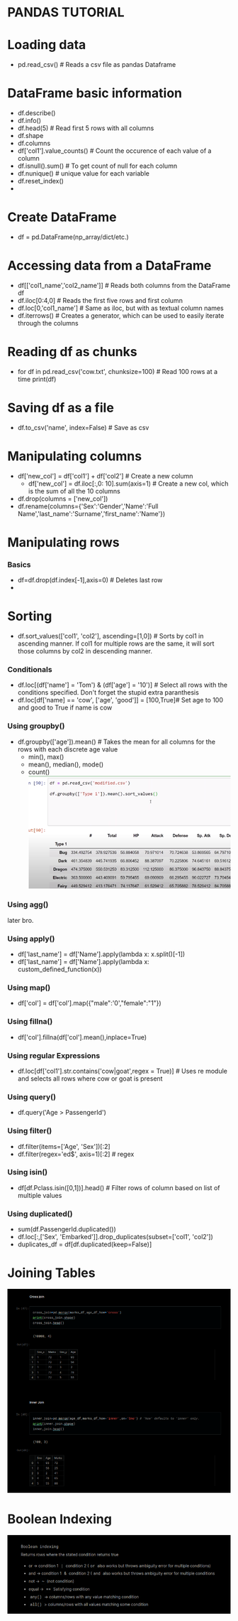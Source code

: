 # PANDAS TUTORIAL

# Loading data
- pd.read_csv() # Reads a csv file as pandas Dataframe

# DataFrame basic information
- df.describe()
- df.info()
- df.head(5) # Read first 5 rows with all columns
- df.shape
- df.columns
- df['col1'].value_counts() # Count the occurence of each value of a column
- df.isnull().sum() # To get count of null for each column
- df.nunique() # unique value for each variable
- df.reset_index() 
- 
  
# Create DataFrame
- df = pd.DataFrame(np_array/dict/etc.)

# Accessing data from a DataFrame
- df[['col1_name','col2_name']] # Reads both columns from the DataFrame df
- df.iloc[0:4,0] # Reads the first five rows and first column
- df.loc[0,'col1_name'] # Same as iloc, but with as textual column names
- df.iterrows() # Creates a generator, which can be used to easily iterate through the columns

# Reading df as chunks
- for df in pd.read_csv('cow.txt', chunksize=100) # Read 100 rows at a time
      print(df)

# Saving df as a file 
- df.to_csv('name', index=False) # Save as csv

# Manipulating columns
- df['new_col'] = df['col1'] + df['col2'] # Create a new column
    - df['new_col'] = df.iloc[:,0: 10].sum(axis=1) # Create a new col, which is the sum of all the 10 columns
- df.drop(columns = ['new_col'])
- df.rename(columns={'Sex':'Gender','Name':'Full Name','last_name':'Surname','first_name':'Name'})

# Manipulating rows

### Basics
- df=df.drop(df.index[-1],axis=0) # Deletes last row
- 
# Sorting
- df.sort_values(['col1', 'col2'], ascending=[1,0]) # Sorts by col1 in ascending manner. If col1 for multiple rows are the same, it will sort those columns by col2 in descending manner.

### Conditionals
- df.loc[(df['name'] = 'Tom') & (df['age'] = '10')] # Select all rows with the conditions specified. Don't forget the stupid extra paranthesis
- df.loc[df['name] == 'cow', ['age', 'good']] = [100,True]# Set age to 100 and good to True if name is cow 

### Using groupby()
- df.groupby(['age']).mean() # Takes the mean for all columns for the rows with each discrete age value
  - min(), max()
  - mean(), median(), mode()
  - count()
![Alt text](image.png)

### Using agg()
later bro.

### Using apply()
- df['last_name'] = df['Name'].apply(lambda x: x.split()[-1])
- df['last_name'] = df['Name'].apply(lambda x: custom_defined_function(x))

### Using map()
- df['col'] = df['col'].map({"male":'0',"female":"1"})

### Using fillna()
- df['col'].fillna(df['col'].mean(),inplace=True)

### Using regular Expressions
- df.loc[df['col1'].str.contains('cow|goat',regex = True)] # Uses re module and selects all rows where cow or goat is present

### Using query()
- df.query('Age > PassengerId')

### Using filter()
- df.filter(items=['Age', 'Sex'])[:2]
- df.filter(regex='ed$', axis=1)[:2] # regex

### Using isin()
- df[df.Pclass.isin([0,1])].head() # Filter rows of column based on list of multiple values

### Using duplicated()
- sum(df.PassengerId.duplicated())
- df.loc[:,['Sex', 'Embarked']].drop_duplicates(subset=['col1', 'col2'])
- duplicates_df = df[df.duplicated(keep=False)]



# Joining Tables
![Alt text](image-1.png)

# Boolean Indexing
![Alt text](image-2.png)